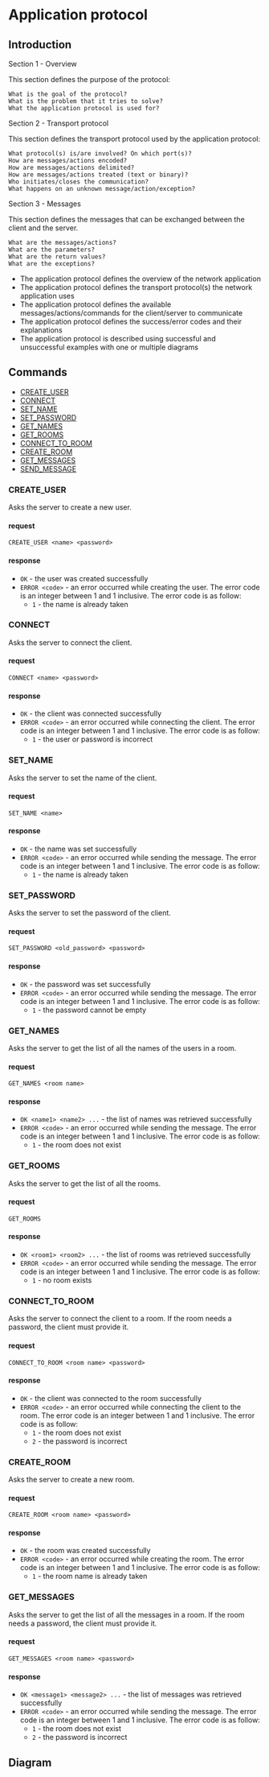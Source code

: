 # Application protocol

## Introduction

Section 1 - Overview

This section defines the purpose of the protocol:

    What is the goal of the protocol?
    What is the problem that it tries to solve?
    What the application protocol is used for?

Section 2 - Transport protocol

This section defines the transport protocol used by the application protocol:

    What protocol(s) is/are involved? On which port(s)?
    How are messages/actions encoded?
    How are messages/actions delimited?
    How are messages/actions treated (text or binary)?
    Who initiates/closes the communication?
    What happens on an unknown message/action/exception?

Section 3 - Messages

This section defines the messages that can be exchanged between the client and the server.

    What are the messages/actions?
    What are the parameters?
    What are the return values?
    What are the exceptions?


- The application protocol defines the overview of the network application
- The application protocol defines the transport protocol(s) the network application uses
- The application protocol defines the available messages/actions/commands for the client/server to communicate
- The application protocol defines the success/error codes and their explanations
- The application protocol is described using successful and unsuccessful examples with one or multiple diagrams

## Commands

- [CREATE_USER](#create_user)
- [CONNECT](#connect)
- [SET_NAME](#set_name)
- [SET_PASSWORD](#set_password)
- [GET_NAMES](#get_names)
- [GET_ROOMS](#get_rooms)
- [CONNECT_TO_ROOM](#connect_to_room)
- [CREATE_ROOM](#create_room)
- [GET_MESSAGES](#get_messages)
- [SEND_MESSAGE](#send_message)

### CREATE_USER

Asks the server to create a new user.

#### request

```text
CREATE_USER <name> <password>
```

#### response

- `OK` - the user was created successfully
- `ERROR <code>` - an error occurred while creating the user. The error code is
  an integer between 1 and 1 inclusive. The error code is as follow:
  - `1` - the name is already taken

### CONNECT

Asks the server to connect the client.

#### request

```text
CONNECT <name> <password>
```

#### response

- `OK` - the client was connected successfully
- `ERROR <code>` - an error occurred while connecting the client. The error code is
  an integer between 1 and 1 inclusive. The error code is as follow:
  - `1` - the user or password is incorrect

### SET_NAME

Asks the server to set the name of the client.

#### request

```text
SET_NAME <name>
```

#### response

- `OK` - the name was set successfully	
- `ERROR <code>` - an error occurred while sending the message. The error code is
  an integer between 1 and 1 inclusive. The error code is as follow:
  - `1` - the name is already taken

### SET_PASSWORD

Asks the server to set the password of the client.

#### request

```text
SET_PASSWORD <old_password> <password>
```

#### response

- `OK` - the password was set successfully
- `ERROR <code>` - an error occurred while sending the message. The error code is
  an integer between 1 and 1 inclusive. The error code is as follow:
  - `1` - the password cannot be empty

### GET_NAMES

Asks the server to get the list of all the names of the users in a room.

#### request

```text
GET_NAMES <room name>
```

#### response

- `OK <name1> <name2> ...` - the list of names was retrieved successfully
- `ERROR <code>` - an error occurred while sending the message. The error code is
  an integer between 1 and 1 inclusive. The error code is as follow:
  - `1` - the room does not exist

### GET_ROOMS

Asks the server to get the list of all the rooms.

#### request

```text
GET_ROOMS
```

#### response

- `OK <room1> <room2> ...` - the list of rooms was retrieved successfully
- `ERROR <code>` - an error occurred while sending the message. The error code is
  an integer between 1 and 1 inclusive. The error code is as follow:
  - `1` - no room exists

### CONNECT_TO_ROOM

Asks the server to connect the client to a room. If the room needs a password, the client must provide it.

#### request

```text
CONNECT_TO_ROOM <room name> <password>
```

#### response

- `OK` - the client was connected to the room successfully
- `ERROR <code>` - an error occurred while connecting the client to the room. The error code is
  an integer between 1 and 1 inclusive. The error code is as follow:
  - `1` - the room does not exist
  - `2` - the password is incorrect

### CREATE_ROOM

Asks the server to create a new room.

#### request

```text
CREATE_ROOM <room name> <password>
```

#### response

- `OK` - the room was created successfully
- `ERROR <code>` - an error occurred while creating the room. The error code is
  an integer between 1 and 1 inclusive. The error code is as follow:
  - `1` - the room name is already taken

### GET_MESSAGES

Asks the server to get the list of all the messages in a room. If the room needs a password, the client must provide it.

#### request

```text
GET_MESSAGES <room name> <password>
```

#### response

- `OK <message1> <message2> ...` - the list of messages was retrieved successfully
- `ERROR <code>` - an error occurred while sending the message. The error code is
  an integer between 1 and 1 inclusive. The error code is as follow:
  - `1` - the room does not exist
  - `2` - the password is incorrect

## Diagram


